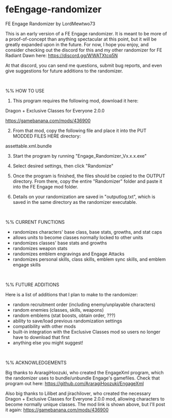 # feEngage-randomizer
FE Engage Randomizer by LordMewtwo73

This is an early version of a FE Engage randomizer. It is meant to be more of 
a proof-of-concept than anything spectacular at this point, but it will be greatly 
expanded upon in the future. For now, I hope you enjoy, and consider checking out 
the discord for this and my other randomizer for FE Radiant Dawn here: 
https://discord.gg/WWATXtcq5N

At that discord, you can send me questions, submit bug reports, and even give 
suggestions for future additions to the randomizer.

<br>

%% HOW TO USE

1. This program requires the following mod, download it here:

Dragon + Exclusive Classes for Everyone 2.0.0

https://gamebanana.com/mods/436900

2. From that mod, copy the following file and place it into the PUT MODDED FILES HERE directory:

assettable.xml.bundle

3. Start the program by running "Engage_Randomizer_Vx.x.x.exe"

4. Select desired settings, then click "Randomize"

5. Once the program is finished, the files should be copied to the OUTPUT directory. From there, 
copy the entire "Randomizer" folder and paste it into the FE Engage mod folder.

6. Details on your randomization are saved in "outputlog.txt", which is saved in the same directory 
as the randomizer executable.

<br>

%% CURRENT FUNCTIONS
- randomizes characters' base class, base stats, growths, and stat caps
- allows units to become classes normally locked to other units
- randomizes classes' base stats and growths
- randomizes weapon stats
- randomizes emblem engravings and Engage Attacks
- randomizes personal skills, class skills, emblem sync skills, and emblem engage skills

<br>

%% FUTURE ADDITIONS

Here is a list of additions that I plan to make to the randomizer:

- random recruitment order (including enemy/unplayable characters)
- random enemies (classes, skills, weapons)
- random emblems (stat boosts, obtain order, ???)
- ability to save/load previous randomization settings
- compatibility with other mods
- built-in integration with the Exclusive Classes mod so users no longer have to download that first
- anything else you might suggest!

<br>

%% ACKNOWLEDGEMENTS

Big thanks to AraragiHoozuki, who created the EngageXml program, which the randomizer uses to bundle/unbundle 
Engage's gamefiles. Check that program out here:
https://github.com/AraragiHoozuki/EngageXml

Also big thanks to Lilibet and jirachilover, who created the necessary Dragon + Exclusive Classes for Everyone 2.0.0 mod, allowing characters to become normally unique classes. The mod link is shown above, but I'll post it again:
https://gamebanana.com/mods/436900
